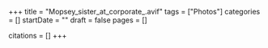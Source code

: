 +++
title = "Mopsey_sister_at_corporate_.avif"
tags = ["Photos"]
categories = []
startDate = ""
draft = false
pages = []

citations = []
+++
